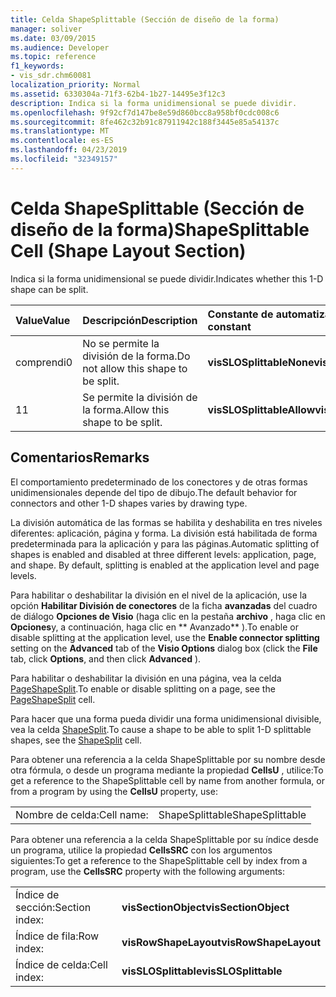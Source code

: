 ```yaml
---
title: Celda ShapeSplittable (Sección de diseño de la forma)
manager: soliver
ms.date: 03/09/2015
ms.audience: Developer
ms.topic: reference
f1_keywords:
- vis_sdr.chm60081
localization_priority: Normal
ms.assetid: 6330304a-71f3-62b4-1b27-14495e3f12c3
description: Indica si la forma unidimensional se puede dividir.
ms.openlocfilehash: 9f92cf7d147be8e59d860bcc8a958bf0cdc008c6
ms.sourcegitcommit: 8fe462c32b91c87911942c188f3445e85a54137c
ms.translationtype: MT
ms.contentlocale: es-ES
ms.lasthandoff: 04/23/2019
ms.locfileid: "32349157"
---
```

# <a name="shapesplittable-cell-shape-layout-section"></a><span data-ttu-id="09e03-103">Celda ShapeSplittable (Sección de diseño de la forma)</span><span class="sxs-lookup"><span data-stu-id="09e03-103">ShapeSplittable Cell (Shape Layout Section)</span></span>

<span data-ttu-id="09e03-104">Indica si la forma unidimensional se puede dividir.</span><span class="sxs-lookup"><span data-stu-id="09e03-104">Indicates whether this 1-D shape can be split.</span></span> 
  
|<span data-ttu-id="09e03-105">**Value**</span><span class="sxs-lookup"><span data-stu-id="09e03-105">**Value**</span></span>|<span data-ttu-id="09e03-106">**Descripción**</span><span class="sxs-lookup"><span data-stu-id="09e03-106">**Description**</span></span>|<span data-ttu-id="09e03-107">**Constante de automatización**</span><span class="sxs-lookup"><span data-stu-id="09e03-107">**Automation constant**</span></span>|
|:-----|:-----|:-----|
| <span data-ttu-id="09e03-108">comprendi</span><span class="sxs-lookup"><span data-stu-id="09e03-108">0</span></span>  <br/> | <span data-ttu-id="09e03-109">No se permite la división de la forma.</span><span class="sxs-lookup"><span data-stu-id="09e03-109">Do not allow this shape to be split.</span></span>  <br/> |<span data-ttu-id="09e03-110">**visSLOSplittableNone**</span><span class="sxs-lookup"><span data-stu-id="09e03-110">**visSLOSplittableNone**</span></span> <br/> |
| <span data-ttu-id="09e03-111">1</span><span class="sxs-lookup"><span data-stu-id="09e03-111">1</span></span>  <br/> | <span data-ttu-id="09e03-112">Se permite la división de la forma.</span><span class="sxs-lookup"><span data-stu-id="09e03-112">Allow this shape to be split.</span></span>  <br/> |<span data-ttu-id="09e03-113">**visSLOSplittableAllow**</span><span class="sxs-lookup"><span data-stu-id="09e03-113">**visSLOSplittableAllow**</span></span> <br/> |
   
## <a name="remarks"></a><span data-ttu-id="09e03-114">Comentarios</span><span class="sxs-lookup"><span data-stu-id="09e03-114">Remarks</span></span>

<span data-ttu-id="09e03-115">El comportamiento predeterminado de los conectores y de otras formas unidimensionales depende del tipo de dibujo.</span><span class="sxs-lookup"><span data-stu-id="09e03-115">The default behavior for connectors and other 1-D shapes varies by drawing type.</span></span> 
  
<span data-ttu-id="09e03-p101">La división automática de las formas se habilita y deshabilita en tres niveles diferentes: aplicación, página y forma. La división está habilitada de forma predeterminada para la aplicación y para las páginas.</span><span class="sxs-lookup"><span data-stu-id="09e03-p101">Automatic splitting of shapes is enabled and disabled at three different levels: application, page, and shape. By default, splitting is enabled at the application level and page levels.</span></span> 
  
<span data-ttu-id="09e03-118">Para habilitar o deshabilitar la división en el nivel de la aplicación, use la opción **Habilitar División de conectores** de la ficha **avanzadas** del cuadro de diálogo **Opciones de Visio** (haga clic en la pestaña **archivo** , haga clic en **Opciones**y, a continuación, haga clic en \*\* Avanzado\*\* ).</span><span class="sxs-lookup"><span data-stu-id="09e03-118">To enable or disable splitting at the application level, use the **Enable connector splitting** setting on the **Advanced** tab of the **Visio Options** dialog box (click the **File** tab, click **Options**, and then click **Advanced** ).</span></span> 
  
<span data-ttu-id="09e03-119">Para habilitar o deshabilitar la división en una página, vea la celda [PageShapeSplit](pageshapesplit-cell-page-layout-section.md).</span><span class="sxs-lookup"><span data-stu-id="09e03-119">To enable or disable splitting on a page, see the [PageShapeSplit](pageshapesplit-cell-page-layout-section.md) cell.</span></span> 
  
<span data-ttu-id="09e03-120">Para hacer que una forma pueda dividir una forma unidimensional divisible, vea la celda [ShapeSplit](shapesplit-cell-shape-layout-section.md).</span><span class="sxs-lookup"><span data-stu-id="09e03-120">To cause a shape to be able to split 1-D splittable shapes, see the [ShapeSplit](shapesplit-cell-shape-layout-section.md) cell.</span></span> 
  
<span data-ttu-id="09e03-121">Para obtener una referencia a la celda ShapeSplittable por su nombre desde otra fórmula, o desde un programa mediante la propiedad **CellsU** , utilice:</span><span class="sxs-lookup"><span data-stu-id="09e03-121">To get a reference to the ShapeSplittable cell by name from another formula, or from a program by using the **CellsU** property, use:</span></span> 
  
|||
|:-----|:-----|
| <span data-ttu-id="09e03-122">Nombre de celda:</span><span class="sxs-lookup"><span data-stu-id="09e03-122">Cell name:</span></span>  <br/> | <span data-ttu-id="09e03-123">ShapeSplittable</span><span class="sxs-lookup"><span data-stu-id="09e03-123">ShapeSplittable</span></span>  <br/> |
   
<span data-ttu-id="09e03-124">Para obtener una referencia a la celda ShapeSplittable por su índice desde un programa, utilice la propiedad **CellsSRC** con los argumentos siguientes:</span><span class="sxs-lookup"><span data-stu-id="09e03-124">To get a reference to the ShapeSplittable cell by index from a program, use the **CellsSRC** property with the following arguments:</span></span> 
  
|||
|:-----|:-----|
| <span data-ttu-id="09e03-125">Índice de sección:</span><span class="sxs-lookup"><span data-stu-id="09e03-125">Section index:</span></span>  <br/> |<span data-ttu-id="09e03-126">**visSectionObject**</span><span class="sxs-lookup"><span data-stu-id="09e03-126">**visSectionObject**</span></span> <br/> |
| <span data-ttu-id="09e03-127">Índice de fila:</span><span class="sxs-lookup"><span data-stu-id="09e03-127">Row index:</span></span>  <br/> |<span data-ttu-id="09e03-128">**visRowShapeLayout**</span><span class="sxs-lookup"><span data-stu-id="09e03-128">**visRowShapeLayout**</span></span> <br/> |
| <span data-ttu-id="09e03-129">Índice de celda:</span><span class="sxs-lookup"><span data-stu-id="09e03-129">Cell index:</span></span>  <br/> |<span data-ttu-id="09e03-130">**visSLOSplittable**</span><span class="sxs-lookup"><span data-stu-id="09e03-130">**visSLOSplittable**</span></span> <br/> |
   

